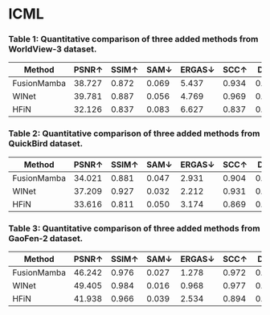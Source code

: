 # ICML
### Table 1: Quantitative comparison of three added methods from WorldView-3 dataset.

| Method       | PSNR↑ | SSIM↑ | SAM↓ | ERGAS↓ | SCC↑ | Dλ↓ | Ds↓ | QNR↑ |
|--------------|-------|-------|------|--------|------|------|------|------|
| FusionMamba  | 38.727 | 0.872 | 0.069 | 5.437   | 0.934 | 0.097 | 0.261 | 0.752 |
| WINet        | 39.781 | 0.887 | 0.056 | 4.769   | 0.969 | 0.132 | 0.331 | 0.740 |
| HFiN         | 32.126 | 0.837 | 0.083 | 6.627   | 0.837 | 0.142 | 0.341 | 0.723 |

### Table 2: Quantitative comparison of three added methods from QuickBird dataset.

| Method       | PSNR↑ | SSIM↑ | SAM↓ | ERGAS↓ | SCC↑ | Dλ↓ | Ds↓ | QNR↑ |
|--------------|-------|-------|------|--------|------|------|------|------|
| FusionMamba  | 34.021 | 0.881 | 0.047 | 2.931   | 0.904 | 0.152 | 0.381 | 0.697 |
| WINet        | 37.209 | 0.927 | 0.032 | 2.212   | 0.931 | 0.142 | 0.341 | 0.714 |
| HFiN         | 33.616 | 0.811 | 0.050 | 3.174   | 0.869 | 0.211 | 0.376 | 0.662 |

### Table 3: Quantitative comparison of three added methods from GaoFen-2 dataset.

| Method       | PSNR↑ | SSIM↑ | SAM↓ | ERGAS↓ | SCC↑ | Dλ↓ | Ds↓ | QNR↑ |
|--------------|-------|-------|------|--------|------|------|------|------|
| FusionMamba  | 46.242 | 0.976 | 0.027 | 1.278   | 0.972 | 0.074 | 0.121 | 0.756 |
| WINet        | 49.405 | 0.984 | 0.016 | 0.968   | 0.977 | 0.060 | 0.108 | 0.855 |
| HFiN         | 41.938 | 0.966 | 0.039 | 2.534   | 0.894 | 0.136 | 0.158 | 0.722 |

